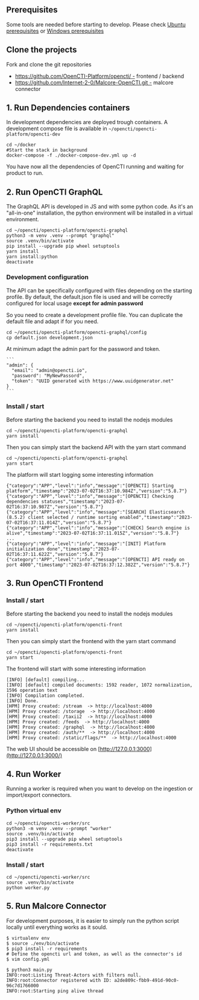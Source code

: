 ## Prerequisites

Some tools are needed before starting to develop. Please check [Ubuntu prerequisites](https://docs.opencti.io/latest/development/environment_ubuntu/) or [Windows prerequisites](https://docs.opencti.io/latest/development/environment_windows/)

## Clone the projects

Fork and clone the git repositories

- https://github.com/OpenCTI-Platform/opencti/ - frontend / backend
- https://github.com/Internet-2-0/Malcore-OpenCTI.git - malcore connector

## 1. Run Dependencies containers

In development dependencies are deployed trough containers. A development compose file is available in `~/opencti/opencti-platform/opencti-dev`

```
cd ~/docker
#Start the stack in background
docker-compose -f ./docker-compose-dev.yml up -d
```

You have now all the dependencies of OpenCTI running and waiting for product to run.

## 2. Run OpenCTI GraphQL

The GraphQL API is developed in JS and with some python code. As it's an "all-in-one" installation, the python environment will be installed in a virtual environment.

```
cd ~/opencti/opencti-platform/opencti-graphql
python3 -m venv .venv --prompt "graphql"
source .venv/bin/activate
pip install --upgrade pip wheel setuptools
yarn install
yarn install:python 
deactivate
```

### Development configuration

The API can be specifically configured with files depending on the starting profile. By default, the default.json file is used and will be correctly configured for local usage **except for admin password**

So you need to create a development profile file. You can duplicate the default file and adapt if for you need.

```
cd ~/opencti/opencti-platform/opencti-graphql/config
cp default.json development.json
```

At minimum adapt the admin part for the password and token.

    ```
    "admin": {
      "email": "admin@opencti.io",
      "password": "MyNewPassord",
      "token": "UUID generated with https://www.uuidgenerator.net"
    }
    ```

### Install / start

Before starting the backend you need to install the nodejs modules

```
cd ~/opencti/opencti-platform/opencti-graphql
yarn install
```

Then you can simply start the backend API with the yarn start command

```
cd ~/opencti/opencti-platform/opencti-graphql
yarn start
```

The platform will start logging some interesting information

```
{"category":"APP","level":"info","message":"[OPENCTI] Starting platform","timestamp":"2023-07-02T16:37:10.984Z","version":"5.8.7"}
{"category":"APP","level":"info","message":"[OPENCTI] Checking dependencies statuses","timestamp":"2023-07-02T16:37:10.987Z","version":"5.8.7"}
{"category":"APP","level":"info","message":"[SEARCH] Elasticsearch (8.5.2) client selected / runtime sorting enabled","timestamp":"2023-07-02T16:37:11.014Z","version":"5.8.7"}
{"category":"APP","level":"info","message":"[CHECK] Search engine is alive","timestamp":"2023-07-02T16:37:11.015Z","version":"5.8.7"}
...
{"category":"APP","level":"info","message":"[INIT] Platform initialization done","timestamp":"2023-07-02T16:37:11.622Z","version":"5.8.7"}
{"category":"APP","level":"info","message":"[OPENCTI] API ready on port 4000","timestamp":"2023-07-02T16:37:12.382Z","version":"5.8.7"}
```

## 3. Run OpenCTI Frontend

### Install / start

Before starting the backend you need to install the nodejs modules

```
cd ~/opencti/opencti-platform/opencti-front
yarn install
```

Then you can simply start the frontend with the yarn start command

```
cd ~/opencti/opencti-platform/opencti-front
yarn start
```

The frontend will start with some interesting information

```
[INFO] [default] compiling...
[INFO] [default] compiled documents: 1592 reader, 1072 normalization, 1596 operation text
[INFO] Compilation completed.
[INFO] Done.
[HPM] Proxy created: /stream  -> http://localhost:4000
[HPM] Proxy created: /storage  -> http://localhost:4000
[HPM] Proxy created: /taxii2  -> http://localhost:4000
[HPM] Proxy created: /feeds  -> http://localhost:4000
[HPM] Proxy created: /graphql  -> http://localhost:4000
[HPM] Proxy created: /auth/**  -> http://localhost:4000
[HPM] Proxy created: /static/flags/**  -> http://localhost:4000
```

The web UI should be accessible on [http://127.0.0.1:3000](http://127.0.0.1:3000/)

## 4. Run Worker

Running a worker is required when you want to develop on the ingestion or import/export connectors.

### Python virtual env

```
cd ~/opencti/opencti-worker/src
python3 -m venv .venv --prompt "worker"
source .venv/bin/activate
pip3 install --upgrade pip wheel setuptools
pip3 install -r requirements.txt
deactivate
```

### Install / start

```
cd ~/opencti/opencti-worker/src
source .venv/bin/activate
python worker.py
```

## 5. Run Malcore Connector

For development purposes, it is easier to simply run the python script locally until everything works as it sould.

```
$ virtualenv env
$ source ./env/bin/activate
$ pip3 install -r requirements 
# Define the opencti url and token, as well as the connector's id
$ vim config.yml
```

```
$ python3 main.py
INFO:root:Listing Threat-Actors with filters null.
INFO:root:Connector registered with ID: a2de809c-fbb9-491d-90c0-96c7d1766000
INFO:root:Starting ping alive thread
```
